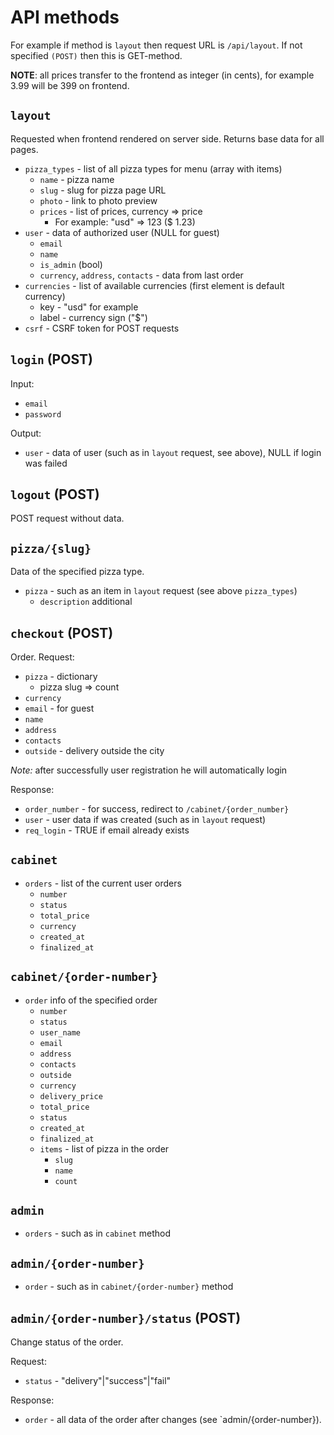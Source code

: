 # API methods

For example if method is `layout` then request URL is `/api/layout`.
If not specified `(POST)` then this is GET-method.

**NOTE**: all prices transfer to the frontend as integer (in cents), for example 3.99 will be 399 on frontend.

## `layout`

Requested when frontend rendered on server side.
Returns base data for all pages.

* `pizza_types` - list of all pizza types for menu (array with items)
    * `name` - pizza name
    * `slug` - slug for pizza page URL
    * `photo` - link to photo preview
    * `prices` - list of prices, currency => price
        * For example: "usd" => 123 ($ 1.23)
* `user` - data of authorized user (NULL for guest)
    * `email`
    * `name`
    * `is_admin` (bool)
    * `currency`, `address`, `contacts` - data from last order
* `currencies` - list of available currencies (first element is default currency)
    * key - "usd" for example
    * label - currency sign ("$")
* `csrf` - CSRF token for POST requests

## `login` (POST)

Input:

* `email`
* `password`

Output:

* `user` - data of user (such as in `layout` request, see above), NULL if login was failed

## `logout` (POST)

POST request without data.

## `pizza/{slug}`

Data of the specified pizza type.

* `pizza` -  such as an item in `layout` request (see above `pizza_types`)
    * `description` additional

## `checkout` (POST)

Order. Request:

* `pizza` - dictionary
    * pizza slug => count
* `currency`
* `email` - for guest
* `name`
* `address`
* `contacts`
* `outside` - delivery outside the city

*Note:* after successfully user registration he will automatically login 

Response:

* `order_number` - for success, redirect to `/cabinet/{order_number}`
* `user` - user data if was created (such as in `layout` request)
* `req_login` - TRUE if email already exists 

## `cabinet`

* `orders` - list of the current user orders
    * `number`
    * `status`
    * `total_price`
    * `currency`
    * `created_at`
    * `finalized_at`

## `cabinet/{order-number}`

* `order` info of the specified order
    * `number`
    * `status`
    * `user_name`
    * `email`
    * `address`
    * `contacts`
    * `outside`
    * `currency`
    * `delivery_price`
    * `total_price`
    * `status`
    * `created_at`
    * `finalized_at`
    * `items` - list of pizza in the order
        * `slug`
        * `name`
        * `count`    

## `admin`

* `orders` - such as in `cabinet` method

## `admin/{order-number}`

* `order` - such as in `cabinet/{order-number}` method

## `admin/{order-number}/status` (POST)

Change status of the order.

Request:

* `status` - "delivery"|"success"|"fail"

Response:

* `order` - all data of the order after changes (see `admin/{order-number}).

